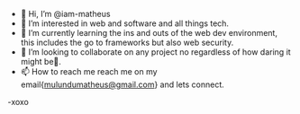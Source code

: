 - 👋 Hi, I’m @iam-matheus
- 👀 I’m interested in web and software and all things tech.
- 🌱 I’m currently learning the ins and outs of the web dev environment, this includes the go to frameworks but also web security.
- 💞️ I’m looking to collaborate on any project no regardless of how daring it might be🌱.
- 📫 How to reach me reach me on my email{mulundumatheus@gmail.com} and lets connect.

-xoxo
